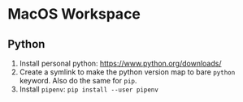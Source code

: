 # MacOS Workspace

## Python
1. Install personal python: https://www.python.org/downloads/
1. Create a symlink to make the python version map to bare `python` keyword. Also do the same for `pip`.
1. Install `pipenv`: `pip install --user pipenv` 

